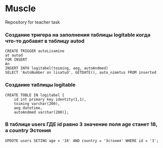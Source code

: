 # Muscle
Repository for teacher task

### Создание тригера на заполнения таблицы logitable когда что-то добавят в таблицу autod
```
CREATE TRIGGER autoLisamine
at autod
FOR INSERT
An
INSERT INTO logitabel(toiming, aeg, autoAndmed)
SELECT 'AutoNumber on lisatud', GETDATE(), auto_nimetus FROM inserted
```

### Создание таблицы logitable
```
CREATE TOBLE IN logitabel {
	id int primary key identity(1,1),
	toiming varchar(200), 
	aeg datetime, 
	autoAndmed varchar(200)};
```

### В таблице users ГДЕ id равно 3 значение поля age станет 18, а country Эстония
```
UPDOTE users SETING age = '18' AND country = 'Эстония' WHERE id = '3';
```
